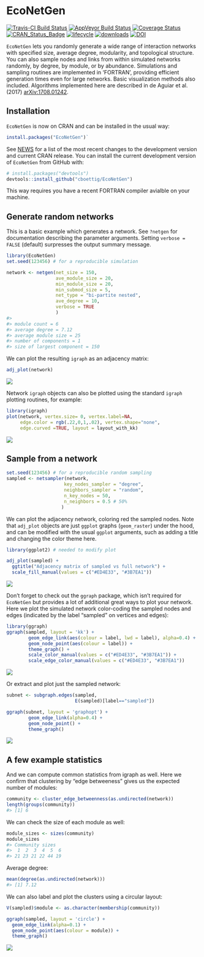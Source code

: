 EcoNetGen
================

[![Travis-CI Build
Status](https://travis-ci.org/cboettig/EcoNetGen.svg?branch=master)](https://travis-ci.org/cboettig/EcoNetGen)
[![AppVeyor Build
Status](https://ci.appveyor.com/api/projects/status/github/cboettig/EcoNetGen?branch=master&svg=true)](https://ci.appveyor.com/project/cboettig/EcoNetGen)
[![Coverage
Status](https://img.shields.io/codecov/c/github/cboettig/EcoNetGen/master.svg)](https://codecov.io/github/cboettig/EcoNetGen?branch=master)
[![CRAN\_Status\_Badge](http://www.r-pkg.org/badges/version/EcoNetGen)](https://cran.r-project.org/package=EcoNetGen)
[![lifecycle](https://img.shields.io/badge/lifecycle-maturing-blue.svg)](https://www.tidyverse.org/lifecycle/#maturing)
[![downloads](https://cranlogs.r-pkg.org/badges/grand-total/netgen)](https://github.com/metacran/cranlogs.app)
[![DOI](https://zenodo.org/badge/116610054.svg)](https://zenodo.org/badge/latestdoi/116610054)

<!-- README.md is generated from README.Rmd. Please edit that file -->

`EcoNetGen` lets you randomly generate a wide range of interaction
networks with specified size, average degree, modularity, and
topological structure. You can also sample nodes and links from within
simulated networks randomly, by degree, by module, or by abundance.
Simulations and sampling routines are implemented in ‘FORTRAN’,
providing efficient generation times even for large networks. Basic
visualization methods also included. Algorithms implemented here are
described in de Aguiar et al. (2017)
[arXiv:1708.01242](https://arxiv.org/abs/1708.01242).

## Installation

`EcoNetGen` is now on CRAN and can be installed in the usual way:

``` r
install.packages("EcoNetGen")`
```

See [NEWS](NEWS.md) for a list of the most recent changes to the
development version and current CRAN release. You can install the
current development version of `EcoNetGen` from GitHub with:

``` r
# install.packages("devtools")
devtools::install_github("cboettig/EcoNetGen")
```

This way requires you have a recent FORTRAN compiler avialble on your
machine.

## Generate random networks

This is a basic example which generates a network. See `?netgen` for
documentation describing the parameter arguments. Setting `verbose =
FALSE` (default) surpresses the output summary message.

``` r
library(EcoNetGen)
set.seed(123456) # for a reproducible simulation

network <- netgen(net_size = 150,
                  ave_module_size = 20, 
                  min_module_size = 20,
                  min_submod_size = 5,
                  net_type = "bi-partite nested",
                  ave_degree = 10,
                  verbose = TRUE
                  ) 
#> 
#> module count = 6 
#> average degree = 7.12 
#> average module size = 25 
#> number of components = 1 
#> size of largest component = 150
```

We can plot the resulting `igraph` as an adjacency matrix:

``` r
adj_plot(network)
```

![](man/figures/README-adj_plot-1.png)<!-- -->

Network `igraph` objects can also be plotted using the standard `igraph`
plotting routines, for example:

``` r
library(igraph)
plot(network, vertex.size= 0, vertex.label=NA, 
     edge.color = rgb(.22,0,1,.02), vertex.shape="none", 
     edge.curved =TRUE, layout = layout_with_kk)
```

![](man/figures/README-igraph_plot-1.png)<!-- -->

## Sample from a network

``` r
set.seed(123456) # for a reproducible random sampling
sampled <- netsampler(network, 
                     key_nodes_sampler = "degree", 
                     neighbors_sampler = "random",
                     n_key_nodes = 50,
                     n_neighbors = 0.5 # 50%
                    )
```

We can plot the adjacency network, coloring red the sampled nodes. Note
that `adj_plot` objects are just `ggplot` graphs (`geom_raster`) under
the hood, and can be modified with the usual `ggplot` arguments, such as
adding a title and changing the color theme here.

``` r
library(ggplot2) # needed to modify plot

adj_plot(sampled) + 
  ggtitle("Adjacency matrix of sampled vs full network") + 
  scale_fill_manual(values = c("#ED4E33", "#3B7EA1"))
```

![](man/figures/README-sampled_adj-1.png)<!-- -->

Don’t forget to check out the `ggraph` package, which isn’t required for
`EcoNetGen` but provides a lot of additional great ways to plot your
network. Here we plot the simulated network color-coding the sampled
nodes and edges (indicated by the label “sampled” on vertices and
edges):

``` r
library(ggraph)
ggraph(sampled, layout = 'kk') +
        geom_edge_link(aes(colour = label, lwd = label), alpha=0.4) +
        geom_node_point(aes(colour = label)) +
        theme_graph() + 
        scale_color_manual(values = c("#ED4E33", "#3B7EA1")) + 
        scale_edge_color_manual(values = c("#ED4E33", "#3B7EA1"))
```

![](man/figures/README-sampled_hairball-1.png)<!-- -->

Or extract and plot just the sampled network:

``` r
subnet <- subgraph.edges(sampled, 
                         E(sampled)[label=="sampled"])

ggraph(subnet, layout = 'graphopt') +
        geom_edge_link(alpha=0.4) +
        geom_node_point() +
        theme_graph() 
```

![](man/figures/README-subgraph-1.png)<!-- -->

## A few example statistics

And we can compute common statistics from igraph as well. Here we
confirm that clustering by “edge betweeness” gives us the expected
number of modules:

``` r
community <- cluster_edge_betweenness(as.undirected(network))
length(groups(community))
#> [1] 6
```

We can check the size of each module as well:

``` r
module_sizes <- sizes(community)
module_sizes
#> Community sizes
#>  1  2  3  4  5  6 
#> 21 23 21 22 44 19
```

Average degree:

``` r
mean(degree(as.undirected(network)))
#> [1] 7.12
```

We can also label and plot the clusters using a circular layout:

``` r
V(sampled)$module <- as.character(membership(community))

ggraph(sampled, layout = 'circle') +
  geom_edge_link(alpha=0.1) +
  geom_node_point(aes(colour = module)) +
  theme_graph()
```

![](man/figures/README-circle-1.png)<!-- -->

